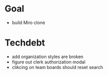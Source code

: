 # Goal
- build Miro clone

# Techdebt
- add organization styles are broken
- figure out clerk authorization modal
- clikcing on team boards should reset search

